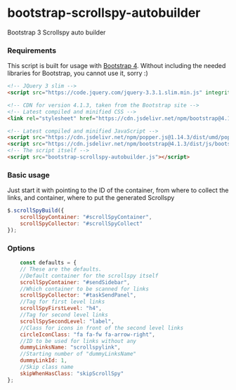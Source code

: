 # bootstrap-scrollspy-autobuilder
Bootstrap 3 Scrollspy auto builder

### Requirements
This script is built for usage with [Bootstrap 4](https://getbootstrap.com/docs/4.1/getting-started/introduction/ "Bootstrap"). Without including the needed libraries for Bootstrap, you cannot use it, sorry :)

```html
<!-- JQuery 3 slim -->
<script src="https://code.jquery.com/jquery-3.3.1.slim.min.js" integrity="sha384-q8i/X+965DzO0rT7abK41JStQIAqVgRVzpbzo5smXKp4YfRvH+8abtTE1Pi6jizo" crossorigin="anonymous"></script>

<!-- CDN for version 4.1.3, taken from the Bootstrap site -->
<!-- Latest compiled and minified CSS -->
<link rel="stylesheet" href="https://cdn.jsdelivr.net/npm/bootstrap@4.1.3/dist/css/bootstrap.min.css" integrity="sha384-MCw98/SFnGE8fJT3GXwEOngsV7Zt27NXFoaoApmYm81iuXoPkFOJwJ8ERdknLPMO" crossorigin="anonymous">

<!-- Latest compiled and minified JavaScript -->
<script src="https://cdn.jsdelivr.net/npm/popper.js@1.14.3/dist/umd/popper.min.js" integrity="sha384-ZMP7rVo3mIykV+2+9J3UJ46jBk0WLaUAdn689aCwoqbBJiSnjAK/l8WvCWPIPm49" crossorigin="anonymous"></script>
<script src="https://cdn.jsdelivr.net/npm/bootstrap@4.1.3/dist/js/bootstrap.min.js" integrity="sha384-ChfqqxuZUCnJSK3+MXmPNIyE6ZbWh2IMqE241rYiqJxyMiZ6OW/JmZQ5stwEULTy" crossorigin="anonymous"></script>
<!-- The script itself -->
<script src="bootstrap-scrollspy-autobuilder.js"></script>
```

### Basic usage
Just start it with pointing to the ID of the container, from where to collect the links, and container, where to put the generated Scrollspy

```javascript
$.scrollSpyBuild({
	scrollSpyContainer: "#scrollSpyContainer",
	scrollSpyCollector: "#scrollSpyCollect"
});
```

### Options
```javascript
    const defaults = {
    // These are the defaults.
    //Default container for the scrollspy itself
    scrollSpyContainer: "#sendSidebar",
    //Which container to be scanned for links
    scrollSpyCollector: "#taskSendPanel",
    //Tag for first level links
    scrollSpyFirstLevel: "h4",
    //Tag for second level links
    scrollSpySecondLevel: "label",
    //Class for icons in front of the second level links
    circleIconClass: "fa fa-fw fa-arrow-right",
    //ID to be used for links without any
    dummyLinksName: "scrollspylink",
    //Starting number of "dummyLinksName"
    dummyLinkId: 1,
    //Skip class name
    skipWhenHasClass: "skipScrollSpy"
};
```

